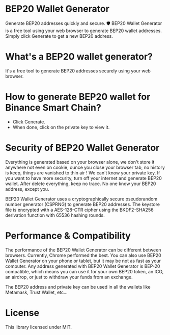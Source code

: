 # BEP20 Wallet Generator

Generate BEP20 addresses quickly and secure. 🛡️
BEP20 Wallet Generator is a free tool using your web browser to generate BEP20 wallet addresses.
Simply click Generate to get a new BEP20 address.

# What's a BEP20 wallet generator?

It's a free tool to generate BEP20 addresses securely using your web browser.

# How to generate BEP20 wallet for Binance Smart Chain?

- Click Generate.
- When done, click on the private key to view it.

# Security of BEP20 Wallet Generator

Everything is generated based on your browser alone, we don't store it anywhere not even on cookie, ounce you close your browser tab, no history is keep, things are vanished to thin air ! We can't know your private key. If you want to have more security, turn off your internet and generate BEP20 wallet. After delete everything, keep no trace. No one know your BEP20 address, except you.

BEP20 Wallet Generator uses a cryptographically secure pseudorandom number generator (CSPRNG) to generate BEP20 addresses. The keystore file is encrypted with a AES-128-CTR cipher using the BKDF2-SHA256 derivation function with 65536 hashing rounds.

# Performance & Compatibility

The performance of the BEP20 Wallet Generator can be different between browsers. Currently, Chrome performed the best. You can also use BEP20 Wallet Generator on your phone or tablet, but it may be not as fast as your computer.
Any address generated with BEP20 Wallet Generator is BEP-20 compatible, which means you can use it for your own BEP20 token, an ICO, an airdrop, or just to withdraw your funds from an exchange.

The BEP20 address and private key can be used in all the wallets like Metamask, Trust Wallet, etc...

# License
This library licensed under MIT.
